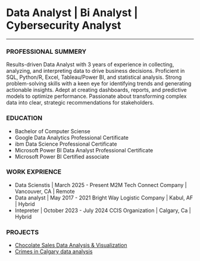 # Data Analyst | Bi Analyst | Cybersecurity Analyst
------------------------------------------------
### PROFESSIONAL SUMMERY
Results-driven Data Analyst with 3 years of experience in collecting, analyzing, and interpreting data to drive business decisions. Proficient in SQL, Python/R, Excel, Tableau/Power BI, and statistical analysis. Strong problem-solving skills with a keen eye for identifying trends and generating actionable insights. Adept at creating dashboards, reports, and predictive models to optimize performance. Passionate about transforming complex data into clear, strategic recommendations for stakeholders.

### EDUCATION
+ Bachelor of Computer Sciense
+ Google Data Analytics Professional Certificate
+ ibm Data Science Professional Certificate
+ Microsoft Power BI Data Analyst Professional Certificate
+ Microsoft Power BI Certified associate


###   WORK EXPRIENCE
+  Data Scienstis | March 2025 - Present
M2M Tech Connect Company | Vancouver, CA | Remote 
+ Data analyst | May 2017 - 2021
Bright Way Logistic Company | Kabul, AF | Hybrid
+ Intepreter | October 2023 - July 2024
CCIS Organization | Calgary, Ca | Hybrid


### PROJECTS
+ <a href= "https://github.com/eemalzazaii/Chocolate-sales-analysis">Chocolate Sales Data Analysis & Visualization</a>
+ <a href= "https://github.com/eemalzazaii/Calgary_Crimes_Data_analysis_Excel">Crimes in Calgary data analysis</a>
